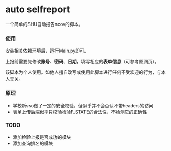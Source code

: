 # auto selfreport
一个简单的SHU自动报告ncov的脚本。

### 使用
安装相关依赖环境后，运行Main.py即可。

上报前需要先修改**账号**、**密码**、**日期**，填写相应的**表单信息**（可参考原网页）。

该脚本为个人使用。如他人擅自改写或使用此脚本进行任何不受欢迎的行为，与本人无关。

### 原理
- 学校新sso做了一定的安全校验，但似乎并不会否认不带headers的访问
- 表单上传后端似乎只校验检验F_STATE的合法性，不检测它的正确性

### TODO
- 添加检验上报是否成功的模块
- 添加查询排名的模块
